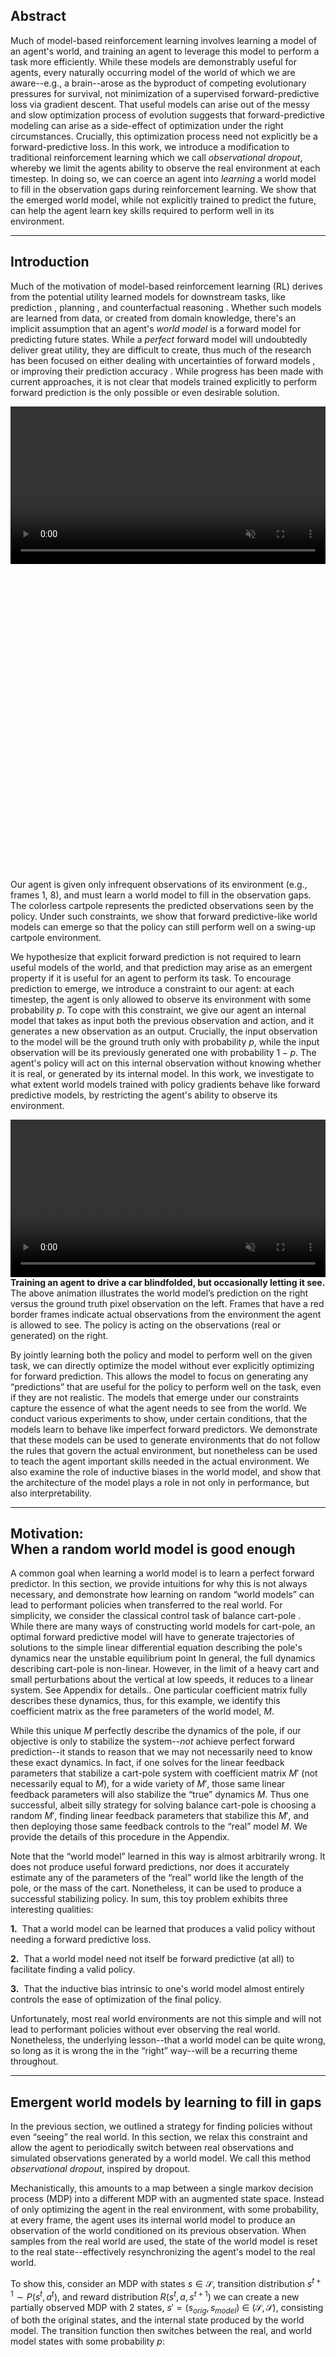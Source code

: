 ## Abstract 

Much of model-based reinforcement learning involves learning a model of an agent's world, and training an agent to leverage this model to perform a task more efficiently. While these models are demonstrably useful for agents, every naturally occurring model of the world of which we are aware--e.g., a brain--arose as the byproduct of competing evolutionary pressures for survival, not minimization of a supervised forward-predictive loss via gradient descent.  That useful models can arise out of the messy and slow optimization process of evolution suggests that forward-predictive modeling can arise as a side-effect of optimization under the right circumstances. Crucially, this optimization process need not explicitly be a forward-predictive loss. In this work, we introduce a modification to traditional reinforcement learning which we call *observational dropout*, whereby we limit the agents ability to observe the real environment at each timestep. In doing so, we can coerce an agent into *learning* a world model to fill in the observation gaps during reinforcement learning. We show that the emerged world model, while not explicitly trained to predict the future, can help the agent learn key skills required to perform well in its environment.

______

## Introduction

Much of the motivation of model-based reinforcement learning (RL) derives from the potential utility learned models for downstream tasks, like prediction <dt-cite key="doll2012ubiquity,finn2016unsupervised"></dt-cite>, planning <dt-cite key="allen1983planning,thrun1991planning,oh2015action,lenz2015deepmpc,nagabandi2018neural,nagabandi2018learning"></dt-cite>, and counterfactual reasoning <dt-cite key="buesing2018woulda,kaiser2019model"></dt-cite>. Whether such models are learned from data, or created from domain knowledge, there's an implicit assumption that an agent's *world model* <dt-cite key="werbos1987,schmidhuber1990making,ha2018world"></dt-cite> is a forward model for predicting future states. While a *perfect* forward model will undoubtedly deliver great utility, they are difficult to create, thus much of the research has been focused on either dealing with uncertainties of forward models <dt-cite key="deisenroth2011pilco,gal2016improving,ha2018world"></dt-cite>, or improving their prediction accuracy <dt-cite key="hafner2018learning,kaiser2019model"></dt-cite>. While progress has been made with current approaches, it is not clear that models trained explicitly to perform forward prediction is the only possible or even desirable solution.

<div style="text-align: center;">
<video class="b-lazy" data-src="assets/mp4/learncartpole5.mp4" type="video/mp4" autoplay muted playsinline loop style="display: block; margin: auto; width: 100%;" ></video>
<img class="b-lazy" src=data:image/png;base64,R0lGODlhAQABAAAAACH5BAEKAAEALAAAAAABAAEAAAICTAEAOw== data-src="assets/png/paper_figure_1.png" style="display: block; margin: auto; width: 100%;"/>
<figcaption style="text-align: left;">
Our agent is given only infrequent observations of its environment (e.g., frames 1, 8), and must learn a world model to fill in the observation gaps. The colorless cartpole represents the predicted observations seen by the policy. Under such constraints, we show that forward predictive-like world models can emerge so that the policy can still perform well on a swing-up cartpole environment.<br/>
</figcaption>
</div>

We hypothesize that explicit forward prediction is not required to learn useful models of the world, and that prediction may arise as an emergent property if it is useful for an agent to perform its task. To encourage prediction to emerge, we introduce a constraint to our agent: at each timestep, the agent is only allowed to observe its environment with some probability $p$. To cope with this constraint, we give our agent an internal model that takes as input both the previous observation and action, and it generates a new observation as an output. Crucially, the input observation to the model will be the ground truth only with probability $p$, while the input observation will be its previously generated one with probability $1-p$. The agent's policy will act on this internal observation without knowing whether it is real, or generated by its internal model. In this work, we investigate to what extent world models trained with policy gradients behave like forward predictive models, by restricting the agent's ability to observe its environment.

<div style="text-align: center;">
<video class="b-lazy" data-src="assets/mp4/learncarracing.mp4" type="video/mp4" autoplay muted playsinline loop style="display: block; margin: auto; width: 100%;" ></video>
<figcaption style="text-align: left;">
<b>Training an agent to drive a car blindfolded, but occasionally letting it see.</b>
<br/>The above animation illustrates the world model’s prediction on the right versus the ground truth pixel observation on the left. Frames that have a red border frames indicate actual observations from the environment the agent is allowed to see. The policy is acting on the observations (real or generated) on the right.<br/>
</figcaption>
</div>

By jointly learning both the policy and model to perform well on the given task, we can directly optimize the model without ever explicitly optimizing for forward prediction. This allows the model to focus on generating any “predictions” that are useful for the policy to perform well on the task, even if they are not realistic. The models that emerge under our constraints capture the essence of what the agent needs to see from the world. We conduct various experiments to show, under certain conditions, that the models learn to behave like imperfect forward predictors. We demonstrate that these models can be used to generate environments that do not follow the rules that govern the actual environment, but nonetheless can be used to teach the agent important skills needed in the actual environment. We also examine the role of inductive biases in the world model, and show that the architecture of the model plays a role in not only in performance, but also interpretability.

______

## Motivation:<br/>When a random world model is good enough

A common goal when learning a world model is to learn a perfect forward predictor.  In this section, we provide intuitions for why this is not always necessary, and demonstrate how learning on random “world models” can lead to performant policies when transferred to the real world. For simplicity, we consider
the classical control task of balance cart-pole <dt-cite key="barto1983neuronlike"></dt-cite>.
While there are many ways of constructing world models for cart-pole, an optimal forward predictive model will have to generate trajectories of solutions to the simple linear differential equation describing the pole's dynamics near the unstable equilibrium point <dt-fn>In general, the full dynamics describing cart-pole is non-linear. However, in the limit of a heavy cart and small perturbations about the vertical at low speeds, it reduces to a linear system. See Appendix for details.</dt-fn>.  One particular coefficient matrix fully describes these dynamics, thus, for this example, we identify this coefficient matrix as the free parameters of the world model, $M$.   

While this unique $M$ perfectly describe the dynamics of the pole, if our objective is only to stabilize the system--*not* achieve perfect forward prediction--it stands to reason that we may not necessarily need to know these exact dynamics.  In fact, if one solves for the linear feedback parameters that stabilize a cart-pole system with coefficient matrix $M'$ (not necessarily equal to $M$), for a wide variety of $M'$, those same linear feedback parameters will also stabilize the “true” dynamics $M$.  Thus one successful, albeit silly strategy for solving balance cart-pole is choosing a random $M'$, finding linear feedback parameters that stabilize this $M'$, and then deploying those same feedback controls to the “real” model $M$.  We provide the details of this procedure in the Appendix.  

Note that the “world model” learned in this way is almost arbitrarily wrong.  It does not produce useful forward predictions, nor does it accurately estimate any of the parameters of the “real” world like the length of the pole, or the mass of the cart.  Nonetheless, it can be used to produce a successful stabilizing policy.  In sum, this toy problem exhibits three interesting qualities:

**1.**&nbsp; That a world model can be learned that produces a valid policy without needing a forward predictive loss.

**2.**&nbsp; That a world model need not itself be forward predictive (at all) to facilitate finding a valid policy.

**3.**&nbsp; That the inductive bias intrinsic to one's world model almost entirely controls the ease of optimization of the final policy.

Unfortunately, most real world environments are not this simple and will not lead to performant policies without ever observing the real world. Nonetheless, the underlying lesson--that a world model can be quite wrong, so long as it is wrong the in the “right” way--will be a recurring theme throughout.

______

## Emergent world models by learning to fill in gaps


In the previous section, we outlined a strategy for finding policies without even “seeing” the real world.  In this section, we relax this constraint and allow the agent to periodically switch between real observations and simulated observations generated by a world model.  We call this method *observational dropout*, inspired by <dt-cite key="srivastava2014dropout">dropout</dt-cite>.

Mechanistically, this amounts to a map between a single markov decision process (MDP) into a different MDP with an augmented state space.
Instead of only optimizing the agent in the real environment, with some probability, at every frame, the agent uses its internal world model to produce an observation of the world conditioned on its previous observation.
When samples from the real world are used, the state of the world model is reset to the real state--effectively resynchronizing the agent's model to the real world.

To show this, consider an MDP with states $s \in \mathcal{S}$, transition distribution $s^{t+1} \sim P\left(s^{t}, a^{t}\right)$, and reward distribution $R(s^{t}, a, s^{t+1})$ we can create a new partially observed MDP with 2 states, $s' = (s_{orig}, s_{model})$ $\in$ $(\mathcal{S}, \mathcal{S})$, consisting of both the original states, and the internal state produced by the world model. The transition function then switches between the real, and world model states with some probability $p$:

<div style="text-align: center;">
<img class="b-lazy" src=data:image/png;base64,R0lGODlhAQABAAAAACH5BAEKAAEALAAAAAABAAEAAAICTAEAOw== data-src="assets/png/paper_eq_1.png" style="display: block; margin: auto; width: 65%;"/>
</div>

where $r \sim \text{Uniform}(0, 1)$, $s^{t+1}_{orig}$ is the real environment transition, $s^{t+1}_{orig} \sim P(s^{t}_{orig}, a^{t})$, $s^{t+1}_{model}$ is the next world model transition, $s^{t+1}_{model} \sim M(s^{t}_{model}, a^{t}; \phi)$, $p$ is the peek probability.

The observation space of this new partially observed MDP is always the second entry of the state tuple, $s'$.
As before, we care about performing well on the real environment thus the reward function is the same as the original environment: $R'(s^{t}, a^{t}, s^{t+1}) = R(s^{t}_{orig}, a^{t}, s^{t+1}_{orig})$. Our learning task consists of training an agent, $\pi(s; \theta)$, and the world model, $M(s ,a^{t}; \phi)$ to maximize reward in this augmented MDP. In our work, we parameterize our world model $M$, and our policy $\pi$, as neural networks with parameters $\phi$ and $\theta$ respectively. While it's possible to optimize this objective with any reinforcement learning method <dt-cite key="schulman2015trust,mnih2015human,mnih2016asynchronous,schulman2017proximal"></dt-cite>, we choose to use population based REINFORCE <dt-cite key="williams1992simple"></dt-cite> due to its simplicity and effectiveness at achieving high scores on various tasks <dt-cite key="salimans2017evolution,ha2017evolving,ha2018designrl"></dt-cite>.
By restricting the observations, we make optimization harder and thus expect worse performance on the underlying task.
We can use this optimization procedure, however, to drive learning of the world model much in the same way evolution drove our internal world models.

One might worry that a policy with sufficient capacity could extract useful data from a world model, even if that world model's features weren't easily interpretable.  In this limit, our procedure starts looking like a strange sort of recurrent network, where the world model “learns” to extract difficult-to-interpret features (like, e.g., the hidden state of an RNN) from the world state, and then the policy is powerful enough to learn to use these features to make decisions about how to act.  While this is indeed a possibility, in practice, we usually constrain the capacity of the policies we studied to be small enough that this did not occur.  For a counter-example, see the fully connected world model for the grid world tasks described later.

______

## Related Work

One promising reason to learn models of the world is to accelerate learning of policies by training these models.
These works obtain experience from the real environment, and fit a model directly to this data. 
Some of the earliest work leverage simple model parameterizations--e.g. learnable parameters for system identification <dt-cite key="pillonetto2014kernel"></dt-cite>.
Recently, there has been large interest in using more flexible parameterizations in the form of function approximators.
The earliest work we are aware of that uses feed forward neural networks as predictive models for tasks is <dt-cite key="werbos1987"></dt-cite>. 
To model time dependence, recurrent neural network were introduced in <dt-cite key="schmidhuber1990making"></dt-cite>. Recently, as our modeling abilities increased, there has been renewed interest in directly modeling pixels <dt-cite key="srivastava2015unsupervised,patraucean2015spatio,kalchbrenner2017video,hafner2018learning"></dt-cite>. <dt-cite key="mathieu2015deep"></dt-cite> modify the loss function used to generate more realistic predictions. <dt-cite key="denton2018stochastic"></dt-cite> propose a stochastic model which learns to predict the next frame in a sequence, whereas <dt-cite key="finn2016unsupervised"></dt-cite> employ a different parameterization involving predicting pixel movement as opposed to directly predicting pixels.
<dt-cite key="kumar2019videoflow"></dt-cite> employ flow based tractable density models to learn models, and <dt-cite key="ha2018world"></dt-cite> leverages a VAE-RNN architecture to learn an embedding of pixel data across time.
<dt-cite key="hafner2018learning"></dt-cite> propose to learn a latent space, and learn forward dynamics in this latent space.
Other methods utilize probabilistic dynamics models which allow for better planning in the face of uncertainty <dt-cite key="deisenroth2011pilco,gal2016improving"></dt-cite>.
Presaging much of this work is <dt-cite key="silver2017predictron"></dt-cite>, which learns a model that can predict environment state over multiple timescales via imagined rollouts.

As both predictive modeling and control improves there has been a large number of successes leveraging learned predictive models in Atari <dt-cite key="buesing2018learning,kaiser2019model"></dt-cite> and robotics <dt-cite key="ebert2018visual"></dt-cite>. 
Unlike our work, all of these methods leverage transitions to learn an explicit dynamics model.
Despite advances in forward predictive modeling, the application of such models is limited to relatively simple domains where models perform well.

Errors in the world model compound, and cause issues when used for control <dt-cite key="talvitie2014model,asadi2018lipschitz"></dt-cite>. <dt-cite key="amos2018differentiable"></dt-cite>, similar to our work, directly optimizes the dynamics model against loss by differentiating through a planning procedure, and <dt-cite key="schmidhuber2015learning"></dt-cite> proposes a similar idea of improving the internal model using an RNN, although the RNN world model is initially trained to perform forward prediction.
In this work we structure our learning problem so a model of the world will emerge as a result of solving a given task.
This notion of emergent behavior has been explored in a number of different areas and broadly is called “representation learning” <dt-cite key="bengio2013representation"></dt-cite>.
Early work on autoencoders leverage reconstruction based losses to learn meaningful features <dt-cite key="hinton2006reducing,le2011building"></dt-cite>.
Follow up work focuses on learning “disentangled” representations by enforcing more structure in the learning procedure <dt-cite key="higgins2016early,higgins2018towards"></dt-cite>.
Self supervised approaches construct other learning problems, e.g. solving a jigsaw puzzle <dt-cite key="noroozi2016unsupervised"></dt-cite>, or leveraging temporal structure <dt-cite key="sermanet2018time,oord2018representation"></dt-cite>. Alternative setups, closer to our own specify a specific learning problem and observe that by solving these problems lead to interesting learned behavior (e.g. grid cells) <dt-cite key="cueva2018emergence,banino2018vector"></dt-cite>. In the context of learning models, <dt-cite key="watter2015embed"></dt-cite> construct a locally linear latent space where planning can then be performed.

The force driving model improvement in our work consists of black box optimization. In an effort to emulate nature, evolutionary algorithms where proposed <dt-cite key="holland1975adaptation,goldberg1988genetic,hansen2003reducing,wierstra2008natural,such2017deep"></dt-cite>. These algorithms are robust and will adapt to constraints such as ours while still solving the given task <dt-cite key="bongard2006resilient,lehman2018surprising"></dt-cite>. Recently, reinforcement learning has emerged as a promising framework to tackle optimization leveraging the sequential nature of the world for increased efficiency <dt-cite key="sutton1998introduction,schulman2015trust,mnih2015human,mnih2016asynchronous,schulman2017proximal"></dt-cite>. The exact type of the optimization is of less importance to us in this work and thus we choose to use a simple population-based optimization algorithm <dt-cite key="williams1992simple"></dt-cite> with connections to evolution strategies <dt-cite key="rechenberg1973evolutionsstrategie,schwefel1977numerische,salimans2017evolution"></dt-cite>.

The boundary between what is considered *model-free* and *model-based* reinforcement learning is blurred when one can considers both the model network and controller network together as one giant policy that can be trained end-to-end with model-free methods. <dt-cite key="risi2019"></dt-cite> demonstrates this by training both world model and policy via evolution. <dt-cite key="marques2007sensorless"></dt-cite> explore modifying sensor information similarly to our observational dropout. Instead of performance, however, this work focus on understanding what these models learn and show there usefulness--e.g. training a policy inside the learned models.

______

## Discussion

In this work, we explore world models that emerge when training with *observational dropout* for several reinforcement learning tasks.  In particular, we've demonstrated how effective world models can emerge from the optimization of total reward. Even on these simple environments, the emerged world models do not perfectly model the world, but they facilitate policy learning well enough to solve the studied tasks.

The deficiencies of the world models learned in this way have a consistency: the cart-pole world models learned to swing up the pole, but did not have a perfect notion of equilibrium--the grid world world models could perform reliable bit-shift maps, but only in certain directions--the car racing world model tended to ignore the forward motion of the car, unless a turn was visible to the agent (or imagined).  Crucially, none of these deficiencies were catastrophic enough to cripple the agent's performance.  In fact, these deficiencies were, in some cases, irrelevant to the performance of the policy.  We speculate that the complexity of world models could be greatly reduced if they could fully leverage this idea:  that a complete model of the world is actually unnecessary for most tasks--that by identifying the *important* part of the world, policies could be trained significantly more quickly, or more sample efficiently.

We hope this work stimulates further exploration of both model based and model free reinforcement learning, particularly in areas where learning a perfect world model is intractable.

*If you would like to discuss any issues or give feedback, please visit the [GitHub](https://github.com/learningtopredict/learningtopredict.github.io/issues) repository of this page for more information.*

